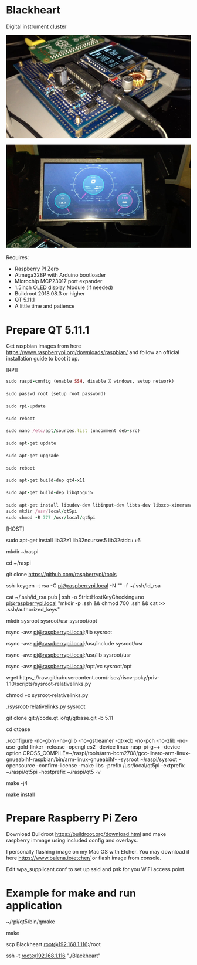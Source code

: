 # Blackheart
Digital instrument cluster

![preview 1](https://github.com/helimania/Blackheart/blob/master/preview1.jpg)

![preview 2](https://github.com/helimania/Blackheart/blob/master/preview2.jpg)

Requires:
- Raspberry PI Zero
- Atmega328P with Arduino bootloader
- Microchip MCP23017 port expander
- 1.5inch OLED display Module (if needed)
- Buildroot 2018.08.3 or higher
- QT 5.11.1
- А little time and patience

# Prepare QT 5.11.1

Get raspbian images from here https://www.raspberrypi.org/downloads/raspbian/ and follow an official installation guide to boot it up.

[RPI]

```ruby
sudo raspi-config (enable SSH, disable X windows, setup network)

sudo passwd root (setup root password)

sudo rpi-update

sudo reboot

sudo nano /etc/apt/sources.list (uncomment deb-src)

sudo apt-get update

sudo apt-get upgrade

sudo reboot

sudo apt-get build-dep qt4-x11

sudo apt-get build-dep libqt5gui5

sudo apt-get install libudev-dev libinput-dev libts-dev libxcb-xinerama0-dev libxcb-xinerama0
sudo mkdir /usr/local/qt5pi
sudo chmod -R 777 /usr/local/qt5pi
```

[HOST]

sudo apt-get install lib32z1 lib32ncurses5 lib32stdc++6

mkdir ~/raspi

cd ~/raspi

git clone https://github.com/raspberrypi/tools

ssh-keygen -t rsa -C pi@raspberrypi.local -N "" -f ~/.ssh/id_rsa

cat ~/.ssh/id_rsa.pub | ssh -o StrictHostKeyChecking=no pi@raspberrypi.local "mkdir -p .ssh && chmod 700 .ssh && cat >> .ssh/authorized_keys"

mkdir sysroot sysroot/usr sysroot/opt

rsync -avz pi@raspberrypi.local:/lib sysroot

rsync -avz pi@raspberrypi.local:/usr/include sysroot/usr

rsync -avz pi@raspberrypi.local:/usr/lib sysroot/usr

rsync -avz pi@raspberrypi.local:/opt/vc sysroot/opt

wget https_://raw.githubusercontent.com/riscv/riscv-poky/priv-1.10/scripts/sysroot-relativelinks.py

chmod +x sysroot-relativelinks.py

./sysroot-relativelinks.py sysroot

git clone git://code.qt.io/qt/qtbase.git -b 5.11

cd qtbase

./configure -no-gbm -no-glib -no-gstreamer -qt-xcb -no-pch -no-zlib -no-use-gold-linker -release -opengl es2 -device linux-rasp-pi-g++ -device-option CROSS_COMPILE=~/raspi/tools/arm-bcm2708/gcc-linaro-arm-linux-gnueabihf-raspbian/bin/arm-linux-gnueabihf- -sysroot ~/raspi/sysroot -opensource -confirm-license -make libs -prefix /usr/local/qt5pi -extprefix ~/raspi/qt5pi -hostprefix ~/raspi/qt5 -v

make -j4

make install

# Prepare Raspberry Pi Zero

Download Buildroot https://buildroot.org/download.html and make raspberry immage using included config and overlays.

I personally flashing image on my Mac OS with Etcher. You may download it here https://www.balena.io/etcher/ or flash image from console.

Edit wpa_supplicant.conf to set up ssid and psk for you WiFi access point.

# Example for make and run application

~/rpi/qt5/bin/qmake

make

scp Blackheart root@192.168.1.116:/root

ssh -t root@192.168.1.116 "./Blackheart"

